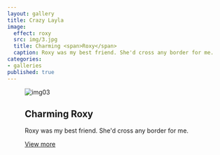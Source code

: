 ```yaml
---
layout: gallery
title: Crazy Layla
image: 
  effect: roxy
  src: img/3.jpg
  title: Charming <span>Roxy</span>
  caption: Roxy was my best friend. She'd cross any border for me.
categories:
- galleries
published: true
---
```




<figure class="effect-roxy">
    <img src="{{site.url}}/img/3.jpg" alt="img03" />
    <figcaption>
        <h2>Charming
            <span>Roxy</span>
        </h2>
        <p>Roxy was my best friend. She'd cross any border for me.</p>
        <a href="#">View more</a>
    </figcaption>
</figure>
